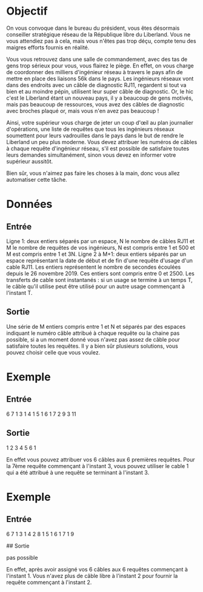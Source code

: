 # Objectif

On vous convoque dans le bureau du président, vous êtes désormais conseiller stratégique réseau de la République libre du Liberland. Vous ne vous attendiez pas à cela, mais vous n'êtes pas trop déçu, compte tenu des maigres efforts fournis en réalité.

Vous vous retrouvez dans une salle de commandement, avec des tas de gens trop sérieux pour vous, vous flairez le piège. En effet, on vous charge de coordonner des milliers d'ingénieur réseau à travers le pays afin de mettre en place des liaisons 56k dans le pays. Les ingénieurs réseaux vont dans des endroits avec un câble de diagnostic RJ11, regardent si tout va bien et au moindre pépin, utilisent leur super câble de diagnostic. Or, le hic c'est le Liberland étant un nouveau pays, il y a beaucoup de gens motivés, mais pas beaucoup de ressources, vous avez des câbles de diagnostic avec broches plaqué or, mais vous n'en avez pas beaucoup !

Ainsi, votre supérieur vous charge de jeter un coup d'œil au plan journalier d'opérations, une liste de requêtes que tous les ingénieurs réseaux soumettent pour leurs vadrouilles dans le pays dans le but de rendre le Liberland un peu plus moderne. Vous devez attribuer les numéros de câbles à chaque requête d'ingénieur réseau, s'il est possible de satisfaire toutes leurs demandes simultanément, sinon vous devez en informer votre supérieur aussitôt.

Bien sûr, vous n'aimez pas faire les choses à la main, donc vous allez automatiser cette tâche.

# Données

## Entrée

Ligne 1: deux entiers séparés par un espace, N le nombre de câbles RJ11 et M le nombre de requêtes de vos ingénieurs, N est compris entre 1 et 500 et M est compris entre 1 et 3N.
Ligne 2 à M+1: deux entiers séparés par un espace représentant la date de début et de fin d'une requête d'usage d'un cable RJ11. Les entiers représentent le nombre de secondes écoulées depuis le 26 novembre 2019. Ces entiers sont compris entre 0 et 2500. Les transferts de cable sont instantanés : si un usage se termine à un temps T, le câble qu'il utilise peut être utilisé pour un autre usage commençant à l'instant T.

## Sortie

Une série de M entiers compris entre 1 et N et séparés par des espaces indiquant le numéro câble attribué à chaque requête ou la chaine pas possible, si a un moment donné vous n'avez pas assez de câble pour satisfaire toutes les requêtes. Il y a bien sûr plusieurs solutions, vous pouvez choisir celle que vous voulez.

# Exemple

## Entrée

6 7
1 3
1 4
1 5
1 6
1 7
2 9
3 11

## Sortie

1 2 3 4 5 6 1

En effet vous pouvez attribuer vos 6 câbles aux 6 premières requêtes. Pour la 7ème requête commençant à l'instant 3, vous pouvez utiliser le cable 1 qui a été attribué à une requête se terminant à l'instant 3.

# Exemple

## Entrée

6 7
1 3
1 4
2 8
1 5
1 6
1 7
1 9

## Sortie

pas possible

En effet, après avoir assigné vos 6 câbles aux 6 requêtes commençant à l'instant 1. Vous n'avez plus de câble libre à l'instant 2 pour fournir la requête commençant à l'instant 2.
